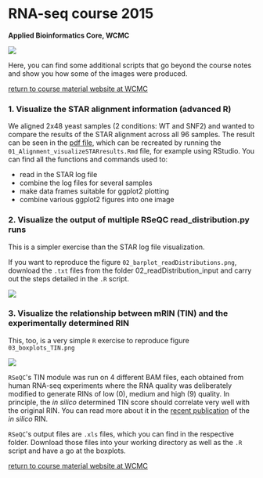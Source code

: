 # RNA-seq course 2015

__Applied Bioinformatics Core, WCMC__

![](https://raw.githubusercontent.com/friedue/course_RNA-seq2015/master/wcmc_abc_logo.png)

Here, you can find some additional scripts that go beyond the course notes and show you how some of the images were produced.

[return to course material website at WCMC](http://chagall.med.cornell.edu/RNASEQcourse/)

### 1. Visualize the STAR alignment information (advanced R)

We aligned 2x48 yeast samples (2 conditions: WT and SNF2) and wanted to compare the results of the STAR alignment across all 96 samples.
The result can be seen in the [pdf file](https://github.com/friedue/course_RNA-seq2015/blob/master/01_Alignment_visualizeSTARresults.pdf), which can be recreated by running the `01_Alignment_visualizeSTARresults.Rmd` file, for example using RStudio.
You can find all the functions and commands used to:

* read in the STAR log file
* combine the log files for several samples
* make data frames suitable for ggplot2 plotting
* combine various ggplot2 figures into one image


### 2. Visualize the output of multiple RSeQC read_distribution.py runs

This is a simpler exercise than the STAR log file visualization.

If you want to reproduce the figure `02_barplot_readDistributions.png`, download the `.txt` files from the folder 02_readDistribution_input and carry out the steps detailed in the `.R` script.

![](https://raw.githubusercontent.com/friedue/course_RNA-seq2015/master/02_barplot_readDistributions.png)

### 3. Visualize the relationship between mRIN (TIN) and the experimentally determined RIN

This, too, is a very simple `R` exercise to reproduce figure `03_boxplots_TIN.png`

![](https://raw.githubusercontent.com/friedue/course_RNA-seq2015/master/03_boxplots_TIN.png)

`RSeQC`'s TIN module was run on 4 different BAM files, each obtained from human RNA-seq experiments where the RNA quality was deliberately modified to generate RINs of low (0), medium and high (9) quality.
In principle, the _in silico_ determined TIN score should correlate very well with the original RIN.
You can read more about it in the [recent publication](http://www.ncbi.nlm.nih.gov/pubmed/26234653) of the _in silico_ RIN.

`RSeQC`'s output files are `.xls` files, which you can find in the respective folder.
Download those files into your working directory as well as the `.R` script and have a go at the boxplots.

[return to course material website at WCMC](http://chagall.med.cornell.edu/RNASEQcourse/)
